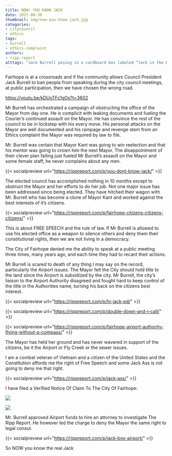 ```yaml
---
title: NOW! YOU KNOW JACK
date: 2017-08-30
thumbnail: img/now-you-know-jack.jpg
categories:
- citycouncil
- ethics
tags:
- burrell
- ethics-complaint
authors:
- ripp-report
alttags: "Jack Burrell posing in a cardboard box labeled “Jack in the Box” next to a private jet, referencing controversy within Fai..."
---
```

Fairhope is at a crossroads and if the community allows Council President Jack Burrell to ban people from speaking during the city council meetings, at public participation, then we have chosen the wrong road.

https://youtu.be/kDUoTFc1gOs?t=3602

Mr Burrell has orchestrated a campaign of obstructing the office of the Mayor from day one. He is complicit with leaking documents and fueling the Courier’s continued assault on the Mayor. He has convince the rest of the council to be in lockstep with his every move. His personal attacks on the Mayor are well documented and his rampage and revenge stem from an Ethics complaint the Mayor was required by law to file.

Mr. Burrell was certain that Mayor Kant was going to win reelection and that his mentor was going to crown him the next Mayor. The disappointment of their clever plan failing just fueled Mr Burrell’s assault on the Mayor and some female staff, he never complains about any men.

{{< socialpreview url="https://rippreport.com/p/you-dont-know-jack/" >}}

The elected council has accomplished nothing in 10 months except to obstruct the Mayor and her efforts to do her job. Not one major issue has been addressed since being elected. They have hitched their wagon with Mr. Burrell who has become a clone of Mayor Kant and worked against the best interests of it’s citizens.

{{< socialpreview url="https://rippreport.com/p/fairhope-citizens-citizens-citizens/" >}}

This is about FREE SPEECH and the rule of law. If Mr Burrell is allowed to use his elected office as a weapon to silence others and deny them their constitutional rights, then we are not living in a democracy.

The City of Fairhope denied me the ability to speak at a public meeting three times, many years ago, and each time they had to recant their actions.

Mr Burrell is scared to death of any thing I may say on the record, particularly the Airport issues. The Mayor felt the City should hold title to the land since the Airport is subsidized by the city. Mr Burrell, the city’s liaison to the Airport Authority disagreed and fought hard to keep control of the title in the Authorities name, turning his back on the citizens best interest.

{{< socialpreview url="https://rippreport.com/p/hi-jack-ed/" >}}

{{< socialpreview url="https://rippreport.com/p/double-down-and-i-call/" >}}

{{< socialpreview url="https://rippreport.com/p/fairhope-airport-authority-flying-without-a-compass/" >}}

The Mayor has held her ground and has never wavered in support of the citizens, be it the Airport or Fly Creek or the sewer issues.

I am a combat veteran of Vietnam and a citizen of the United States and the Constitution affords me the right of Free Speech and some Jack Ass is not going to deny me that right.

{{< socialpreview url="https://rippreport.com/p/jack-ass/" >}}

I have filed a Verified Notice Of Claim To The City Of Fairhope:

![](https://cdn.rippreport.com/wp-content/uploads/2017/08/IMG-20170829-WA0001-576x10241.jpg)

![](https://cdn.rippreport.com/wp-content/uploads/2017/08/IMG-20170829-WA0000-576x10241.jpg)

Mr. Burrell approved Airport funds to hire an attorney to investigate The Ripp Report. He however led the charge to deny the Mayor the same right to legal consul.

{{< socialpreview url="https://rippreport.com/p/jack-box-airport/" >}}

So NOW you know the real Jack
